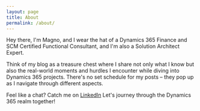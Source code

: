 ```yaml
---
layout: page
title: About
permalink: /about/
---
```

Hey there, I'm Magno, and I wear the hat of a Dynamics 365 Finance and SCM Certified Functional Consultant, and I'm also a Solution Architect Expert.

Think of my blog as a treasure chest where I share not only what I know but also the real-world moments and hurdles I encounter while diving into Dynamics 365 projects. There's no set schedule for my posts – they pop up as I navigate through different aspects.

Feel like a chat? Catch me on [LinkedIn](https://www.linkedin.com/in/magnomgp) Let's journey through the Dynamics 365 realm together!